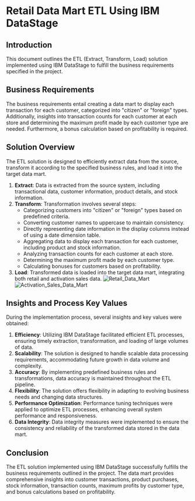 # **Retail Data Mart ETL Using IBM DataStage**
## **Introduction**

This document outlines the ETL (Extract, Transform, Load) solution implemented using IBM DataStage to fulfill the business requirements specified in the project.

## **Business Requirements**

The business requirements entail creating a data mart to display each transaction for each customer, categorized into "citizen" or "foreign" types. Additionally, insights into transaction counts for each customer at each store and determining the maximum profit made by each customer type are needed. Furthermore, a bonus calculation based on profitability is required.

## **Solution Overview**

The ETL solution is designed to efficiently extract data from the source, transform it according to the specified business rules, and load it into the target data mart.

1. **Extract**: Data is extracted from the source system, including transactional data, customer information, product details, and stock information.
2. **Transform**: Transformation involves several steps:
    - Categorizing customers into "citizen" or "foreign" types based on predefined criteria.
    - Converting customer names to uppercase to maintain consistency.
    - Directly representing date information in the display columns instead of using a date dimension table.
    - Aggregating data to display each transaction for each customer, including product and stock information.
    - Analyzing transaction counts for each customer at each store.
    - Determining the maximum profit made by each customer type.
    - Calculating bonuses for customers based on profitability.
3. **Load**: Transformed data is loaded into the target data mart, integrating both retail and activation sales data.
![Retail_Data_Mart](https://github.com/MahmoudHatem96/RetailDataMartETL-UsingDataStage/assets/155321343/03043bf6-90c5-4921-bb54-9323666f7cbc)
![Activation_Sales_Data_Mart](https://github.com/MahmoudHatem96/RetailDataMartETL-UsingDataStage/assets/155321343/8058f874-bd6e-4a5a-98ed-ace4644c0327)

## **Insights and Process Key Values**

During the implementation process, several insights and key values were obtained:

1. **Efficiency**: Utilizing IBM DataStage facilitated efficient ETL processes, ensuring timely extraction, transformation, and loading of large volumes of data.
2. **Scalability**: The solution is designed to handle scalable data processing requirements, accommodating future growth in data volume and complexity.
3. **Accuracy**: By implementing predefined business rules and transformations, data accuracy is maintained throughout the ETL pipeline.
4. **Flexibility**: The solution offers flexibility in adapting to evolving business needs and changing data structures.
5. **Performance Optimization**: Performance tuning techniques were applied to optimize ETL processes, enhancing overall system performance and responsiveness.
6. **Data Integrity**: Data integrity measures were implemented to ensure the consistency and reliability of the transformed data stored in the data mart.

## **Conclusion**

The ETL solution implemented using IBM DataStage successfully fulfills the business requirements outlined in the project. The data mart provides comprehensive insights into customer transactions, product purchases, stock information, transaction counts, maximum profits by customer type, and bonus calculations based on profitability.
